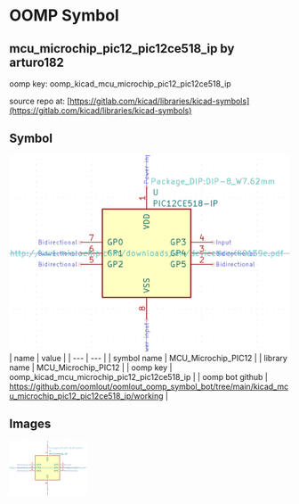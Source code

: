 # OOMP Symbol  
## mcu_microchip_pic12_pic12ce518_ip  by arturo182  
  
oomp key: oomp_kicad_mcu_microchip_pic12_pic12ce518_ip  
  
source repo at: [https://gitlab.com/kicad/libraries/kicad-symbols](https://gitlab.com/kicad/libraries/kicad-symbols)  
## Symbol  
  
[![working.png](working_600.png)](working.png)  
| name | value | 
| --- | --- | 
| symbol name | MCU_Microchip_PIC12 | 
| library name | MCU_Microchip_PIC12 | 
| oomp key | oomp_kicad_mcu_microchip_pic12_pic12ce518_ip | 
| oomp bot github | https://github.com/oomlout/oomlout_oomp_symbol_bot/tree/main/kicad_mcu_microchip_pic12_pic12ce518_ip/working | 
## Images  
  
[![working.png](working_140.png)](working.png)  
